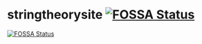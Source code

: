 # stringtheorysite   [![FOSSA Status](https://app.fossa.io/api/projects/git%2Bhttps%3A%2F%2Fgithub.com%2FEarthgamez%2Fstringtheorysite.svg?type=shield)](https://app.fossa.io/projects/git%2Bhttps%3A%2F%2Fgithub.com%2FEarthgamez%2Fstringtheorysite?ref=badge_shield)

[![FOSSA Status](https://app.fossa.io/api/projects/git%2Bhttps%3A%2F%2Fgithub.com%2FEarthgamez%2Fstringtheorysite.svg?type=large)](https://app.fossa.io/projects/git%2Bhttps%3A%2F%2Fgithub.com%2FEarthgamez%2Fstringtheorysite?ref=badge_large)
